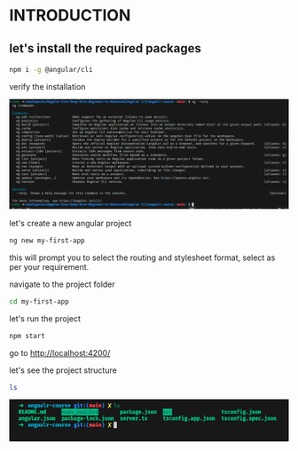 # INTRODUCTION

## let's install the required packages

```bash
npm i -g @angular/cli
```

verify the installation

![alt text](image.png)

let's create a new angular project

```bash
ng new my-first-app
```

this will prompt you to select the routing and stylesheet format, select as per your requirement.

navigate to the project folder

```bash
cd my-first-app
```

let's run the project

```bash
npm start
```

go to <http://localhost:4200/>

let's see the project structure

```bash
ls
```

![alt text](image-1.png)
